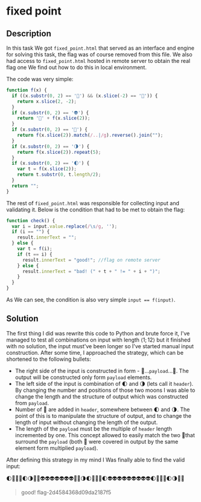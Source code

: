 # fixed point

## Description

In this task We got `fixed_point.html` that served as an interface and engine for solving this task, the flag was of course removed from this file. We also had access to `fixed_point.html` hosted in remote server to obtain the real flag one We find out how to do this in local environment.

The code was very simple:

```js
function f(x) {
  if ((x.substr(0, 2) == '🚀') && (x.slice(-2) == '🚀')) {
    return x.slice(2, -2);
  }
  if (x.substr(0, 2) == '👽') {
    return '🚀' + f(x.slice(2));
  }
  if (x.substr(0, 2) == '📡') {
    return f(x.slice(2)).match(/..|/g).reverse().join("");
  }
  if (x.substr(0, 2) == '🌗') {
    return f(x.slice(2)).repeat(5);
  }
  if (x.substr(0, 2) == '🌓') {
    var t = f(x.slice(2));
    return t.substr(0, t.length/2);
  }
  return "";
}
```

The rest of `fixed_point.html` was responsible for collecting input and validating it. Below is the condition that had to be met to obtain the flag:

```js
function check() {
  var i = input.value.replace(/\s/g, '');
  if (i == "") {
    result.innerText = "";
  } else {
    var t = f(i);
    if (t == i) {
      result.innerText = "good!"; //flag on remote server
    } else {
      result.innerText = "bad! (" + t + " != " + i + ")";
    }
  }
}
```

As We can see, the condition is also very simple  `input == f(input)`.

## Solution

The first thing I did was rewrite this code to Python and brute force it, I've managed to test all combinations on input with length $\langle1; 12\rangle$ but it finished with no solution, the input must've been longer so I've started manual input construction. After some time, I approached the strategy, which can be shortened to the following bullets:

* The right side of the input is constructed in form - 🚀...`payload`...🚀. The output will be constructed only form `payload` elements.
* The left side of the input is combination of 🌓 and 🌗 (lets call it `header`). By changing the number and positions of those two moons I was able to change the length and the structure of output which was constructed from `payload`.
* Number of 📡 are added in `header`, somewhere between 🌓 and 🌗. The point of this is to manipulate the structure of output, and to change the length of input without changing the length of the output.
* The length of the `payload` must be the multiple of `header` length incremented by one. This concept allowed to easily match the two 🚀that surround the `payload`  (both  🚀 were covered in output by the same element form multiplied `payload`).

After defining this strategy in my mind I Was finally able to find the valid input:

🌓📡📡📡🌓🌗🚀🚀👽👽👽👽👽👽👽🚀🚀🌗🌓📡📡📡🌓👽👽👽👽👽👽👽👽👽🌓📡📡📡🌓🌗🚀🚀

> good! flag-2d4584368d09da2187f5
